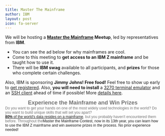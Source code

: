 ```yaml
---
title: Master The Mainframe
author: IBM
layout: post
icon: fa-server
---
```

We will be hosting a **[Master the Mainframe](https://masterthemainframe.com/) Meetup**, led by representatives from **IBM**.
* You can see the ad below for why mainframes are cool.
* Come to this meeting to **get access to an IBM Z mainframe** and be taught how to use it.
* There will be **IBM swag** available to all participants, and **prizes** for those who complete certain challenges.

Also, IBM is sponsoring **Jimmy Johns! Free food!**
Feel free to show up early to [get registered](https://drive.google.com/file/d/0ByXYfhaKG3SHMWRvQ3RiOXFrWWdwb2YyV0ZIWFpxQUZDd3pN/view?usp=sharing).
Also, **you will need to install** a [3270 terminal emulator](http://www.tombrennansoftware.com/download.html) and an [SSH client](https://www.chiark.greenend.org.uk/~sgtatham/putty/latest.html) ahead of time if possible! More [details here](http://mtm2017.mybluemix.net/connectivity_guide/connectivity_guide_software.html).

<!--- I'm not responsible for this html blob that IBM made -->
<p style="margin:0in 0in 0.0001pt;text-align:center;font-size:13.5pt;font-family:Helvetica,sans-serif;color:rgb(114,114,114)"><b>Experience the Mainframe and Win Prizes</b></p><p style="margin:0in 0in 0.0001pt;font-size:9pt;font-family:Helvetica,sans-serif"><span style="color:rgb(114,114,114)">Do you want to get your hands on one of the most widely used technologies in the world? Do you want to build unique skills that will set you apart?<br><b><a href="https://www.ibm.com/it-infrastructure/z/why-mainframe">80%</a></b><a href="https://www.ibm.com/it-infrastructure/z/why-mainframe"> of the world's data resides on a mainframe</a>, but you probably haven't encountered them before. Throughout the</span><span color="#666666">Master the Mainframe</span> Contest, now in its 13th <span color="#727272">year, you can learn how to use the IBM Z mainframe and win awesome prizes in the process. No prior experience needed!</span></p>